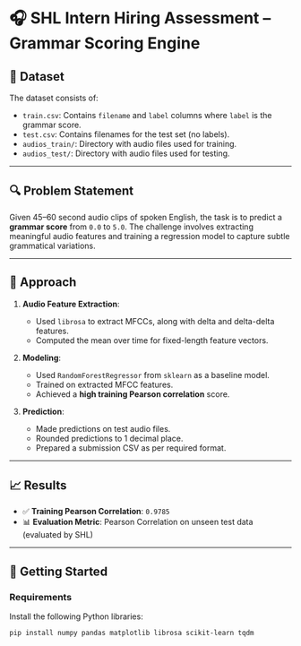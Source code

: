 # 🎧 SHL Intern Hiring Assessment – Grammar Scoring Engine

## 📂 Dataset

The dataset consists of:
- `train.csv`: Contains `filename` and `label` columns where `label` is the grammar score.
- `test.csv`: Contains filenames for the test set (no labels).
- `audios_train/`: Directory with audio files used for training.
- `audios_test/`: Directory with audio files used for testing.

---

## 🔍 Problem Statement

Given 45–60 second audio clips of spoken English, the task is to predict a **grammar score** from `0.0` to `5.0`. The challenge involves extracting meaningful audio features and training a regression model to capture subtle grammatical variations.

---

## 🧪 Approach

1. **Audio Feature Extraction**:
    - Used `librosa` to extract MFCCs, along with delta and delta-delta features.
    - Computed the mean over time for fixed-length feature vectors.

2. **Modeling**:
    - Used `RandomForestRegressor` from `sklearn` as a baseline model.
    - Trained on extracted MFCC features.
    - Achieved a **high training Pearson correlation** score.

3. **Prediction**:
    - Made predictions on test audio files.
    - Rounded predictions to 1 decimal place.
    - Prepared a submission CSV as per required format.

---

## 📈 Results

- ✅ **Training Pearson Correlation**: `0.9785`
- 📊 **Evaluation Metric**: Pearson Correlation on unseen test data (evaluated by SHL)

---

## 🚀 Getting Started

### Requirements

Install the following Python libraries:

```bash
pip install numpy pandas matplotlib librosa scikit-learn tqdm
